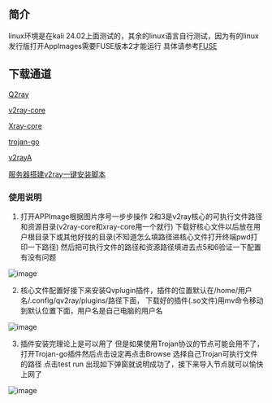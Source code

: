 ## 简介

linux环境是在kali 24.02上面测试的，其余的linux语言自行测试，因为有的linux发行版打开Applmages需要FUSE版本2才能运行
具体请参考[FUSE](https://github.com/AppImage/AppImageKit/wiki/FUSE)

## 下载通道
[Q2ray](https://github.com/Qv2ray/Qv2ray)

[v2ray-core](https://github.com/v2fly/v2ray-core)

[Xray-core](https://github.com/XTLS/Xray-core)

[trojan-go](https://github.com/p4gefau1t/trojan-go)

[v2rayA](https://github.com/v2rayA/v2rayA)

[服务器搭建v2ray一键安装脚本](https://github.com/233boy/v2ray)

### 使用说明
1. 打开APPImage根据图片序号一步步操作 2和3是v2ray核心的可执行文件路径和资源目录(v2ray-core和xray-core用一个就行)
下载好核心文件以后放在用户根目录下或其他好找的目录(不知道怎么填路径进核心文件打开终端pwd打印一下路径) 然后把可执行文件的路径和资源路径填进去点5和6验证一下配置有没有问题

![image](https://github.com/kukuqi666/Qv2ray_tools/blob/main/images/IMG_20240722_132513.png)

2. 核心文件配置好接下来安装Qvplugin插件，插件的位置默认在/home/用户名/.config/qv2ray/plugins/路径下面，
下载好的插件(.so文件)用mv命令移动到默认位置下面，用户名是自己电脑的用户名

![image](https://github.com/kukuqi666/Qv2ray_tools/blob/main/images/IMG_20240722_132623.png)

3. 插件安装完理论上是可以用了 但是如果使用Trojan协议的节点可能会用不了，打开Trojan-go插件然后点击设定再点击Browse
   选择自己Trojan可执行文件的路径 点击test run 出现如下弹窗就说明成功了，接下来导入节点就可以愉快上网了
   
![image](https://github.com/kukuqi666/Qv2ray_tools/blob/main/images/IMG_20240722_132806.png)
